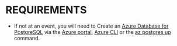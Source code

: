 # REQUIREMENTS

- If not at an event, you will need to Create an [Azure Database for PostgreSQL](https://docs.microsoft.com/en-ca/azure/postgresql//) via the [Azure portal](https://docs.microsoft.com/en-ca/azure/postgresql/quickstart-create-server-database-portal), [Azure CLI](https://docs.microsoft.com/en-ca/azure/postgresql/quickstart-create-server-database-azure-cli) or the [az postgres up](https://docs.microsoft.com/en-ca/azure/postgresql/quickstart-create-server-up-azure-cli) command. 
